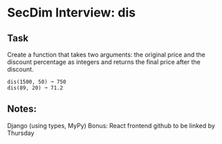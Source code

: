 # SecDim Interview: dis

## Task

Create a function that takes two arguments: the original price and the discount percentage as integers and returns the final price after the discount.

```
dis(1500, 50) ➞ 750
dis(89, 20) ➞ 71.2
```

## Notes:

Django (using types, MyPy)
Bonus: React frontend
github to be linked by Thursday
